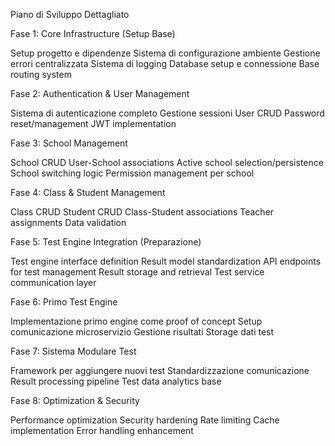 Piano di Sviluppo Dettagliato

Fase 1: Core Infrastructure (Setup Base)

Setup progetto e dipendenze
Sistema di configurazione ambiente
Gestione errori centralizzata
Sistema di logging
Database setup e connessione
Base routing system


Fase 2: Authentication & User Management

Sistema di autenticazione completo
Gestione sessioni
User CRUD
Password reset/management
JWT implementation


Fase 3: School Management

School CRUD
User-School associations
Active school selection/persistence
School switching logic
Permission management per school


Fase 4: Class & Student Management

Class CRUD
Student CRUD
Class-Student associations
Teacher assignments
Data validation


Fase 5: Test Engine Integration (Preparazione)

Test engine interface definition
Result model standardization
API endpoints for test management
Result storage and retrieval
Test service communication layer


Fase 6: Primo Test Engine

Implementazione primo engine come proof of concept
Setup comunicazione microservizio
Gestione risultati
Storage dati test


Fase 7: Sistema Modulare Test

Framework per aggiungere nuovi test
Standardizzazione comunicazione
Result processing pipeline
Test data analytics base


Fase 8: Optimization & Security

Performance optimization
Security hardening
Rate limiting
Cache implementation
Error handling enhancement



